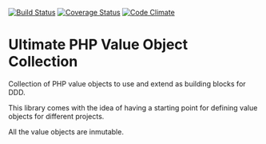 [![Build Status](https://travis-ci.org/jgimeno/value-objects.svg?branch=master)](https://travis-ci.org/jgimeno/value-objects)
[![Coverage Status](https://coveralls.io/repos/github/jgimeno/value-objects/badge.svg?branch=master)](https://coveralls.io/github/jgimeno/value-objects?branch=master)
[![Code Climate](https://codeclimate.com/github/jgimeno/value-objects/badges/gpa.svg)](https://codeclimate.com/github/jgimeno/value-objects)
# Ultimate PHP Value Object Collection
Collection of PHP value objects to use and extend as building blocks for DDD.

This library comes with the idea of having a starting point for defining value objects for different projects.

All the value objects are inmutable.
